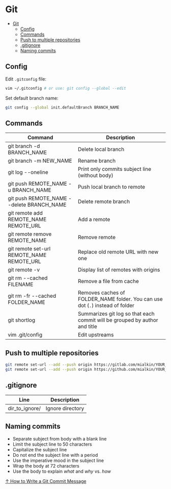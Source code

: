 # Git

- [Git](#git)
  - [Config](#config)
  - [Commands](#commands)
  - [Push to multiple repositories](#push-to-multiple-repositories)
  - [.gitignore](#gitignore)
  - [Naming commits](#naming-commits)

## Config

Edit `.gitconfig` file:

```bash
vim ~/.gitconfig # or use: git config --global --edit
```

Set default branch name:

```bash
git config --global init.defaultBranch BRANCH_NAME
```

## Commands

| Command                                   | Description                                                                   |
| ----------------------------------------- | ----------------------------------------------------------------------------- |
| git branch -d BRANCH_NAME                 | Delete local branch                                                           |
| git branch -m NEW_NAME                    | Rename branch                                                                 |
| git log --oneline                         | Print only commits subject line (without body)                                |
| git push REMOTE_NAME -u BRANCH_NAME       | Push local branch to remote                                                   |
| git push REMOTE_NAME --delete BRANCH_NAME | Delete remote branch                                                          |
| git remote add REMOTE_NAME REMOTE_URL     | Add a remote                                                                  |
| git remote remove REMOTE_NAME             | Remove remote                                                                 |
| git remote set-url REMOTE_NAME REMOTE_URL | Replace old remote URL with new one                                           |
| git remote -v                             | Display list of remotes with origins                                          |
| git rm --cached FILENAME                  | Remove a file from cache                                                      |
| git rm -fr --cached FOLDER_NAME           | Removes caches of FOLDER_NAME folder. You can use dot (`.`) instead of folder |
| git shortlog                              | Summarizes git log so that each commit will be grouped by author and title    |
| vim .git/config                           | Edit upstreams                                                                |

## Push to multiple repositories

```bash
git remote set-url --add --push origin https://gitlab.com/mialkin/YOUR_REPOSITORY_NAME.git
git remote set-url --add --push origin https://github.com/mialkin/YOUR_REPOSITORY_NAME.git
```

## .gitignore

| Line           | Description      |
| -------------- | ---------------- |
| dir_to_ignore/ | Ignore directory |

## Naming commits

- Separate subject from body with a blank line
- Limit the subject line to 50 characters
- Capitalize the subject line
- Do not end the subject line with a period
- Use the imperative mood in the subject line
- Wrap the body at 72 characters
- Use the body to explain *what* and *why* vs. *how*

[↑ How to Write a Git Commit Message](https://chris.beams.io/posts/git-commit)
